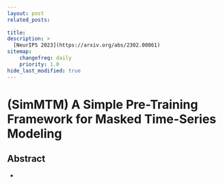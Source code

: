 ```yaml
---
layout: post
related_posts:
  _
title: 
description: >
  [NeurIPS 2023](https://arxiv.org/abs/2302.00861)
sitemap:
    changefreq: daily
    priority: 1.0
hide_last_modified: true
---
```


# (SimMTM) A Simple Pre-Training Framework for Masked Time-Series Modeling

## Abstract
- 